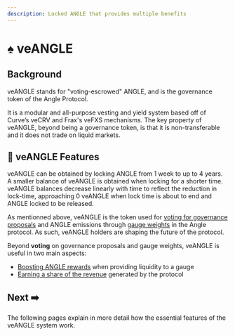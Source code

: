 ```yaml
---
description: Locked ANGLE that provides multiple benefits
---
```


# ♠ veANGLE

## Background

veANGLE stands for "voting-escrowed" ANGLE, and is the governance token of the Angle Protocol.

It is a modular and all-purpose vesting and yield system based off of Curve’s veCRV and Frax's veFXS mechanisms. The key property of veANGLE, beyond being a governance token, is that it is non-transferable and it does not trade on liquid markets.

## 🧾 veANGLE Features

veANGLE can be obtained by locking ANGLE from 1 week to up to 4 years. A smaller balance of veANGLE is obtained when locking for a shorter time. veANGLE balances decrease linearly with time to reflect the reduction in lock-time, approaching 0 veANGLE when lock time is about to end and ANGLE locked to be released.

As mentionned above, veANGLE is the token used for [voting for governance proposals](../angle-dao.md) and ANGLE emissions through [gauge weights](gauges.md) in the Angle protocol. As such, veANGLE holders are shaping the future of the protocol.

Beyond **voting** on governance proposals and gauge weights, veANGLE is useful in two main aspects:

- [Boosting ANGLE rewards](boost.md) when providing liquidity to a gauge
- [Earning a share of the revenue](../veangle/interest.md) generated by the protocol

## Next ➡️

The following pages explain in more detail how the essential features of the veANGLE system work.
